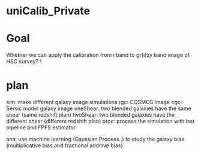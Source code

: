 # uniCalib_Private



# Goal
Whether we can apply the calibration from i band to gr(i)zy band image of HSC survey? \\

# plan
sim:
    make different galaxy image simulations 
    rgc: COSMOS image 
    cgc: Sersic model galaxy image
        oneShear: two blended galaxies have the same shear (same redshift plan)
        twoShear: two blended galaxies have the different shear (different redshift plan)
proc:
    process the simulation with lsst pipeline and FPFS estimator

ana: 
    use machine learning (Gaussian Process..) to study the galaxy bias (multiplicative bias and fractional additive bias)


